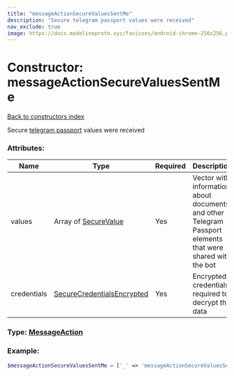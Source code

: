 ```yaml
---
title: "messageActionSecureValuesSentMe"
description: "Secure telegram passport values were received"
nav_exclude: true
image: https://docs.madelineproto.xyz/favicons/android-chrome-256x256.png
---
```

# Constructor: messageActionSecureValuesSentMe  
[Back to constructors index](index.md)



Secure [telegram passport](https://core.telegram.org/passport) values were received

### Attributes:

| Name     |    Type       | Required | Description |
|----------|---------------|----------|-------------|
|values|Array of [SecureValue](../types/SecureValue.md) | Yes|Vector with information about documents and other Telegram Passport elements that were shared with the bot|
|credentials|[SecureCredentialsEncrypted](../types/SecureCredentialsEncrypted.md) | Yes|Encrypted credentials required to decrypt the data|



### Type: [MessageAction](../types/MessageAction.md)


### Example:

```php
$messageActionSecureValuesSentMe = ['_' => 'messageActionSecureValuesSentMe', 'values' => [SecureValue, SecureValue], 'credentials' => SecureCredentialsEncrypted];
```  
